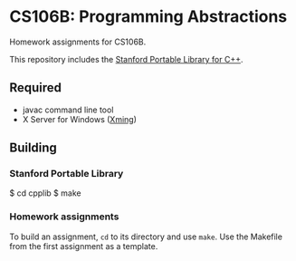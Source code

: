 # CS106B: Programming Abstractions

Homework assignments for CS106B.

This repository includes the [Stanford Portable Library for
C++](http://cs.stanford.edu/people/eroberts/StanfordCPPLib/).

## Required

* javac command line tool
* X Server for Windows ([Xming](https://sourceforge.net/projects/xming/))

## Building

### Stanford Portable Library

  $ cd cpplib
  $ make

### Homework assignments

To build an assignment, `cd` to its directory and use `make`. Use the
Makefile from the first assignment as a template.
